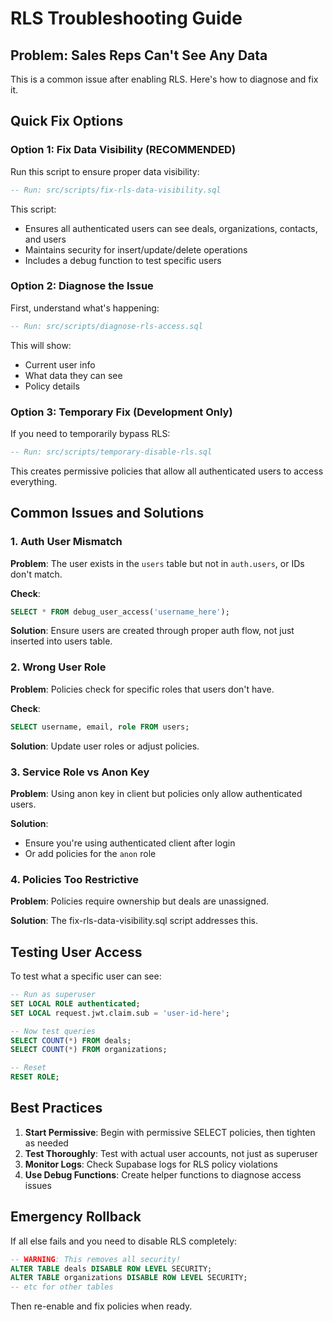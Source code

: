 # RLS Troubleshooting Guide

## Problem: Sales Reps Can't See Any Data

This is a common issue after enabling RLS. Here's how to diagnose and fix it.

## Quick Fix Options

### Option 1: Fix Data Visibility (RECOMMENDED)
Run this script to ensure proper data visibility:
```sql
-- Run: src/scripts/fix-rls-data-visibility.sql
```

This script:
- Ensures all authenticated users can see deals, organizations, contacts, and users
- Maintains security for insert/update/delete operations
- Includes a debug function to test specific users

### Option 2: Diagnose the Issue
First, understand what's happening:
```sql
-- Run: src/scripts/diagnose-rls-access.sql
```

This will show:
- Current user info
- What data they can see
- Policy details

### Option 3: Temporary Fix (Development Only)
If you need to temporarily bypass RLS:
```sql
-- Run: src/scripts/temporary-disable-rls.sql
```

This creates permissive policies that allow all authenticated users to access everything.

## Common Issues and Solutions

### 1. Auth User Mismatch
**Problem**: The user exists in the `users` table but not in `auth.users`, or IDs don't match.

**Check**:
```sql
SELECT * FROM debug_user_access('username_here');
```

**Solution**: Ensure users are created through proper auth flow, not just inserted into users table.

### 2. Wrong User Role
**Problem**: Policies check for specific roles that users don't have.

**Check**:
```sql
SELECT username, email, role FROM users;
```

**Solution**: Update user roles or adjust policies.

### 3. Service Role vs Anon Key
**Problem**: Using anon key in client but policies only allow authenticated users.

**Solution**: 
- Ensure you're using authenticated client after login
- Or add policies for the `anon` role

### 4. Policies Too Restrictive
**Problem**: Policies require ownership but deals are unassigned.

**Solution**: The fix-rls-data-visibility.sql script addresses this.

## Testing User Access

To test what a specific user can see:

```sql
-- Run as superuser
SET LOCAL ROLE authenticated;
SET LOCAL request.jwt.claim.sub = 'user-id-here';

-- Now test queries
SELECT COUNT(*) FROM deals;
SELECT COUNT(*) FROM organizations;

-- Reset
RESET ROLE;
```

## Best Practices

1. **Start Permissive**: Begin with permissive SELECT policies, then tighten as needed
2. **Test Thoroughly**: Test with actual user accounts, not just as superuser
3. **Monitor Logs**: Check Supabase logs for RLS policy violations
4. **Use Debug Functions**: Create helper functions to diagnose access issues

## Emergency Rollback

If all else fails and you need to disable RLS completely:

```sql
-- WARNING: This removes all security!
ALTER TABLE deals DISABLE ROW LEVEL SECURITY;
ALTER TABLE organizations DISABLE ROW LEVEL SECURITY;
-- etc for other tables
```

Then re-enable and fix policies when ready.